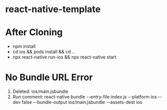 # react-native-template

# After Cloning
- npm install
- cd ios && pods install && cd ..
- npx react-native run-ios && npx react-native start

# No Bundle URL Error
1. Deleted: ios/main.jsbundle
2. Run comment: react-native bundle --entry-file index.js --platform ios --dev false --bundle-output ios/main.jsbundle --assets-dest ios
